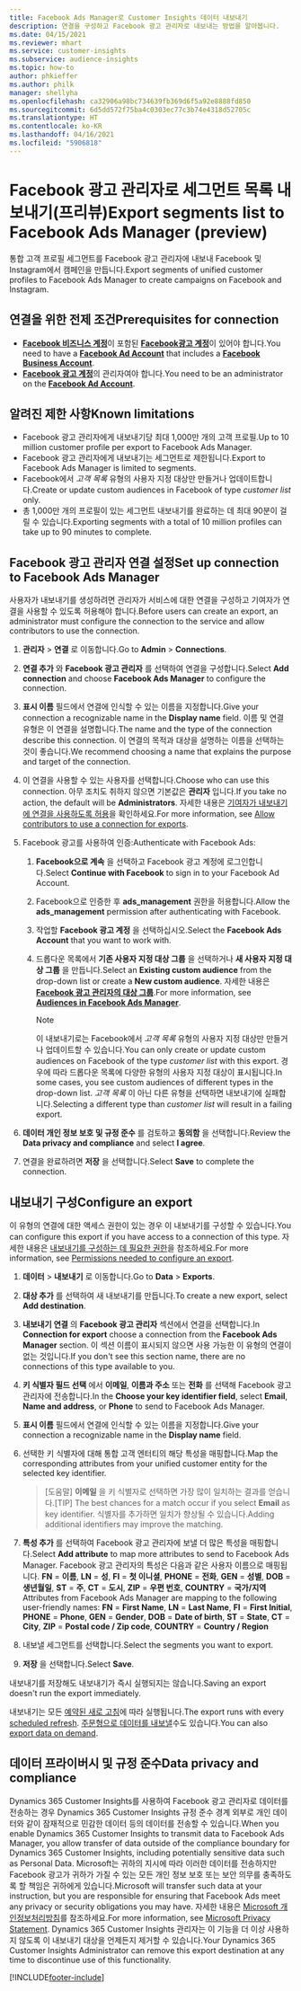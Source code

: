 ```yaml
---
title: Facebook Ads Manager로 Customer Insights 데이터 내보내기
description: 연결을 구성하고 Facebook 광고 관리자로 내보내는 방법을 알아봅니다.
ms.date: 04/15/2021
ms.reviewer: mhart
ms.service: customer-insights
ms.subservice: audience-insights
ms.topic: how-to
author: phkieffer
ms.author: philk
manager: shellyha
ms.openlocfilehash: ca32906a98bc734639fb369d6f5a92e8888fd850
ms.sourcegitcommit: 6d5dd572f75ba4c0303ec77c3b74e4318d52705c
ms.translationtype: HT
ms.contentlocale: ko-KR
ms.lasthandoff: 04/16/2021
ms.locfileid: "5906818"
---
```

# <a name="export-segments-list-to-facebook-ads-manager-preview"></a><span data-ttu-id="3d001-103">Facebook 광고 관리자로 세그먼트 목록 내보내기(프리뷰)</span><span class="sxs-lookup"><span data-stu-id="3d001-103">Export segments list to Facebook Ads Manager (preview)</span></span>

<span data-ttu-id="3d001-104">통합 고객 프로필 세그먼트를 Facebook 광고 관리자에 내보내 Facebook 및 Instagram에서 캠페인을 만듭니다.</span><span class="sxs-lookup"><span data-stu-id="3d001-104">Export segments of unified customer profiles to Facebook Ads Manager to create campaigns on Facebook and Instagram.</span></span>

## <a name="prerequisites-for-connection"></a><span data-ttu-id="3d001-105">연결을 위한 전제 조건</span><span class="sxs-lookup"><span data-stu-id="3d001-105">Prerequisites for connection</span></span>

- <span data-ttu-id="3d001-106">[**Facebook 비즈니스 계정**](https://business.facebook.com/)이 포함된 [**Facebook광고 계정**](https://www.facebook.com/business/learn/lessons/step-by-step-ads-manager-account)이 있어야 합니다.</span><span class="sxs-lookup"><span data-stu-id="3d001-106">You need to have a [**Facebook Ad Account**](https://www.facebook.com/business/learn/lessons/step-by-step-ads-manager-account) that includes a [**Facebook Business Account**](https://business.facebook.com/).</span></span>
- <span data-ttu-id="3d001-107">[**Facebook 광고 계정**](https://www.facebook.com/business/learn/lessons/step-by-step-ads-manager-account)의 관리자여야 합니다.</span><span class="sxs-lookup"><span data-stu-id="3d001-107">You need to be an administrator on the [**Facebook Ad Account**](https://www.facebook.com/business/learn/lessons/step-by-step-ads-manager-account).</span></span>

## <a name="known-limitations"></a><span data-ttu-id="3d001-108">알려진 제한 사항</span><span class="sxs-lookup"><span data-stu-id="3d001-108">Known limitations</span></span>

- <span data-ttu-id="3d001-109">Facebook 광고 관리자에게 내보내기당 최대 1,000만 개의 고객 프로필.</span><span class="sxs-lookup"><span data-stu-id="3d001-109">Up to 10 million customer profile per export to Facebook Ads Manager.</span></span>
- <span data-ttu-id="3d001-110">Facebook 광고 관리자에게 내보내기는 세그먼트로 제한됩니다.</span><span class="sxs-lookup"><span data-stu-id="3d001-110">Export to Facebook Ads Manager is limited to segments.</span></span>
- <span data-ttu-id="3d001-111">Facebook에서 *고객 목록* 유형의 사용자 지정 대상만 만들거나 업데이트합니다.</span><span class="sxs-lookup"><span data-stu-id="3d001-111">Create or update custom audiences in Facebook of type *customer list* only.</span></span>
- <span data-ttu-id="3d001-112">총 1,000만 개의 프로필이 있는 세그먼트 내보내기를 완료하는 데 최대 90분이 걸릴 수 있습니다.</span><span class="sxs-lookup"><span data-stu-id="3d001-112">Exporting segments with a total of 10 million profiles can take up to 90 minutes to complete.</span></span>

## <a name="set-up-connection-to-facebook-ads-manager"></a><span data-ttu-id="3d001-113">Facebook 광고 관리자 연결 설정</span><span class="sxs-lookup"><span data-stu-id="3d001-113">Set up connection to Facebook Ads Manager</span></span>

<span data-ttu-id="3d001-114">사용자가 내보내기를 생성하려면 관리자가 서비스에 대한 연결을 구성하고 기여자가 연결을 사용할 수 있도록 허용해야 합니다.</span><span class="sxs-lookup"><span data-stu-id="3d001-114">Before users can create an export, an administrator must configure the connection to the service and allow contributors to use the connection.</span></span>

1. <span data-ttu-id="3d001-115">**관리자** > **연결** 로 이동합니다.</span><span class="sxs-lookup"><span data-stu-id="3d001-115">Go to **Admin** > **Connections**.</span></span>

1. <span data-ttu-id="3d001-116">**연결 추가** 와 **Facebook 광고 관리자** 를 선택하여 연결을 구성합니다.</span><span class="sxs-lookup"><span data-stu-id="3d001-116">Select **Add connection** and choose **Facebook Ads Manager** to configure the connection.</span></span>

1. <span data-ttu-id="3d001-117">**표시 이름** 필드에서 연결에 인식할 수 있는 이름을 지정합니다.</span><span class="sxs-lookup"><span data-stu-id="3d001-117">Give your connection a recognizable name in the **Display name** field.</span></span> <span data-ttu-id="3d001-118">이름 및 연결 유형은 이 연결을 설명합니다.</span><span class="sxs-lookup"><span data-stu-id="3d001-118">The name and the type of the connection describe this connection.</span></span> <span data-ttu-id="3d001-119">이 연결의 목적과 대상을 설명하는 이름을 선택하는 것이 좋습니다.</span><span class="sxs-lookup"><span data-stu-id="3d001-119">We recommend choosing a name that explains the purpose and target of the connection.</span></span>

1. <span data-ttu-id="3d001-120">이 연결을 사용할 수 있는 사용자를 선택합니다.</span><span class="sxs-lookup"><span data-stu-id="3d001-120">Choose who can use this connection.</span></span> <span data-ttu-id="3d001-121">아무 조치도 취하지 않으면 기본값은 **관리자** 입니다.</span><span class="sxs-lookup"><span data-stu-id="3d001-121">If you take no action, the default will be **Administrators**.</span></span> <span data-ttu-id="3d001-122">자세한 내용은 [기여자가 내보내기에 연결을 사용하도록 허용](connections.md#allow-contributors-to-use-a-connection-for-exports)을 확인하세요.</span><span class="sxs-lookup"><span data-stu-id="3d001-122">For more information, see [Allow contributors to use a connection for exports](connections.md#allow-contributors-to-use-a-connection-for-exports).</span></span>

1. <span data-ttu-id="3d001-123">Facebook 광고를 사용하여 인증:</span><span class="sxs-lookup"><span data-stu-id="3d001-123">Authenticate with Facebook Ads:</span></span> 

   1. <span data-ttu-id="3d001-124">**Facebook으로 계속** 을 선택하고 Facebook 광고 계정에 로그인합니다.</span><span class="sxs-lookup"><span data-stu-id="3d001-124">Select **Continue with Facebook** to sign in to your Facebook Ad Account.</span></span>

   1. <span data-ttu-id="3d001-125">Facebook으로 인증한 후 **ads_management** 권한을 허용합니다.</span><span class="sxs-lookup"><span data-stu-id="3d001-125">Allow the **ads_management** permission after authenticating with Facebook.</span></span>

   1. <span data-ttu-id="3d001-126">작업할 **Facebook 광고 계정** 을 선택하십시오.</span><span class="sxs-lookup"><span data-stu-id="3d001-126">Select the **Facebook Ads Account** that you want to work with.</span></span>

   1. <span data-ttu-id="3d001-127">드롭다운 목록에서 **기존 사용자 지정 대상 그룹** 을 선택하거나 **새 사용자 지정 대상 그룹** 을 만듭니다.</span><span class="sxs-lookup"><span data-stu-id="3d001-127">Select an **Existing custom audience** from the drop-down list or create a **New custom audience**.</span></span> <span data-ttu-id="3d001-128">자세한 내용은 [**Facebook 광고 관리자의 대상 그룹**](https://www.facebook.com/business/help/744354708981227?id=2469097953376494).</span><span class="sxs-lookup"><span data-stu-id="3d001-128">For more information, see [**Audiences in Facebook Ads Manager**](https://www.facebook.com/business/help/744354708981227?id=2469097953376494).</span></span>
      > [!NOTE]
      > <span data-ttu-id="3d001-129">이 내보내기로는 Facebook에서 *고객 목록* 유형의 사용자 지정 대상만 만들거나 업데이트할 수 있습니다.</span><span class="sxs-lookup"><span data-stu-id="3d001-129">You can only create or update custom audiences on Facebook of the type *customer list* with this export.</span></span> <span data-ttu-id="3d001-130">경우에 따라 드롭다운 목록에 다양한 유형의 사용자 지정 대상이 표시됩니다.</span><span class="sxs-lookup"><span data-stu-id="3d001-130">In some cases, you see custom audiences of different types in the drop-down list.</span></span> <span data-ttu-id="3d001-131">*고객 목록* 이 아닌 다른 유형을 선택하면 내보내기에 실패합니다.</span><span class="sxs-lookup"><span data-stu-id="3d001-131">Selecting a different type than *customer list* will result in a failing export.</span></span> 

1. <span data-ttu-id="3d001-132">**데이터 개인 정보 보호 및 규정 준수** 를 검토하고 **동의함** 을 선택합니다.</span><span class="sxs-lookup"><span data-stu-id="3d001-132">Review the **Data privacy and compliance** and select **I agree**.</span></span>

1. <span data-ttu-id="3d001-133">연결을 완료하려면 **저장** 을 선택합니다.</span><span class="sxs-lookup"><span data-stu-id="3d001-133">Select **Save** to complete the connection.</span></span>

## <a name="configure-an-export"></a><span data-ttu-id="3d001-134">내보내기 구성</span><span class="sxs-lookup"><span data-stu-id="3d001-134">Configure an export</span></span>

<span data-ttu-id="3d001-135">이 유형의 연결에 대한 액세스 권한이 있는 경우 이 내보내기를 구성할 수 있습니다.</span><span class="sxs-lookup"><span data-stu-id="3d001-135">You can configure this export if you have access to a connection of this type.</span></span> <span data-ttu-id="3d001-136">자세한 내용은 [내보내기를 구성하는 데 필요한 권한](export-destinations.md#set-up-a-new-export)을 참조하세요.</span><span class="sxs-lookup"><span data-stu-id="3d001-136">For more information, see [Permissions needed to configure an export](export-destinations.md#set-up-a-new-export).</span></span>

1. <span data-ttu-id="3d001-137">**데이터** > **내보내기** 로 이동합니다.</span><span class="sxs-lookup"><span data-stu-id="3d001-137">Go to **Data** > **Exports**.</span></span>

1. <span data-ttu-id="3d001-138">**대상 추가** 를 선택하여 새 내보내기를 만듭니다.</span><span class="sxs-lookup"><span data-stu-id="3d001-138">To create a new export, select **Add destination**.</span></span> 

1. <span data-ttu-id="3d001-139">**내보내기 연결** 의 **Facebook 광고 관리자** 섹션에서 연결을 선택합니다.</span><span class="sxs-lookup"><span data-stu-id="3d001-139">In **Connection for export** choose a connection from the **Facebook Ads Manager** section.</span></span> <span data-ttu-id="3d001-140">이 섹션 이름이 표시되지 않으면 사용 가능한 이 유형의 연결이 없는 것입니다.</span><span class="sxs-lookup"><span data-stu-id="3d001-140">If you don't see this section name, there are no connections of this type available to you.</span></span>

1. <span data-ttu-id="3d001-141">**키 식별자 필드 선택** 에서 **이메일**, **이름과 주소** 또는 **전화** 를 선택해 Facebook 광고 관리자에 전송합니다.</span><span class="sxs-lookup"><span data-stu-id="3d001-141">In the **Choose your key identifier field**, select **Email**, **Name and address**, or **Phone** to send to Facebook Ads Manager.</span></span> 

1. <span data-ttu-id="3d001-142">**표시 이름** 필드에서 연결에 인식할 수 있는 이름을 지정합니다.</span><span class="sxs-lookup"><span data-stu-id="3d001-142">Give your connection a recognizable name in the **Display name** field.</span></span>

1. <span data-ttu-id="3d001-143">선택한 키 식별자에 대해 통합 고객 엔터티의 해당 특성을 매핑합니다.</span><span class="sxs-lookup"><span data-stu-id="3d001-143">Map the corresponding attributes from your unified customer entity for the selected key identifier.</span></span>
   > <span data-ttu-id="3d001-144">[도움말] **이메일** 을 키 식별자로 선택하면 가장 많이 일치하는 결과를 얻습니다.</span><span class="sxs-lookup"><span data-stu-id="3d001-144">[TIP] The best chances for a match occur if you select **Email** as key identifier.</span></span> <span data-ttu-id="3d001-145">식별자를 추가하면 일치가 향상될 수 있습니다.</span><span class="sxs-lookup"><span data-stu-id="3d001-145">Adding additional identifiers may improve the matching.</span></span>

1. <span data-ttu-id="3d001-146">**특성 추가** 를 선택하여 Facebook 광고 관리자에 보낼 더 많은 특성을 매핑합니다.</span><span class="sxs-lookup"><span data-stu-id="3d001-146">Select **Add attribute** to map more attributes to send to Facebook Ads Manager.</span></span> <span data-ttu-id="3d001-147">Facebook 광고 관리자의 특성은 다음과 같은 사용자 이름으로 매핑됩니다. **FN** = **이름**, **LN** = **성**, **FI** = **첫 이니셜**, **PHONE** = **전화**, **GEN** = **성별**, **DOB** = **생년월일**, **ST** = **주**, **CT** = **도시**, **ZIP** = **우편 번호**, **COUNTRY** = **국가/지역**</span><span class="sxs-lookup"><span data-stu-id="3d001-147">Attributes from Facebook Ads Manager are mapping to the following user-friendly names: **FN** = **First Name**, **LN** = **Last Name**, **FI** = **First Initial**, **PHONE** = **Phone**, **GEN** = **Gender**, **DOB** = **Date of birth**, **ST** = **State**, **CT** = **City**, **ZIP** = **Postal code / Zip code**, **COUNTRY** = **Country / Region**</span></span>

1. <span data-ttu-id="3d001-148">내보낼 세그먼트를 선택합니다.</span><span class="sxs-lookup"><span data-stu-id="3d001-148">Select the segments you want to export.</span></span>

1. <span data-ttu-id="3d001-149">**저장** 을 선택합니다.</span><span class="sxs-lookup"><span data-stu-id="3d001-149">Select **Save**.</span></span>

<span data-ttu-id="3d001-150">내보내기를 저장해도 내보내기가 즉시 실행되지는 않습니다.</span><span class="sxs-lookup"><span data-stu-id="3d001-150">Saving an export doesn't run the export immediately.</span></span>

<span data-ttu-id="3d001-151">내보내기는 모든 [예약된 새로 고침](system.md#schedule-tab)에 따라 실행됩니다.</span><span class="sxs-lookup"><span data-stu-id="3d001-151">The export runs with every [scheduled refresh](system.md#schedule-tab).</span></span> <span data-ttu-id="3d001-152">[주문형으로 데이터를 내보낼](export-destinations.md#run-exports-on-demand)수도 있습니다.</span><span class="sxs-lookup"><span data-stu-id="3d001-152">You can also [export data on demand](export-destinations.md#run-exports-on-demand).</span></span> 

## <a name="data-privacy-and-compliance"></a><span data-ttu-id="3d001-153">데이터 프라이버시 및 규정 준수</span><span class="sxs-lookup"><span data-stu-id="3d001-153">Data privacy and compliance</span></span>

<span data-ttu-id="3d001-154">Dynamics 365 Customer Insights를 사용하여 Facebook 광고 관리자로 데이터를 전송하는 경우 Dynamics 365 Customer Insights 규정 준수 경계 외부로 개인 데이터와 같이 잠재적으로 민감한 데이터 등의 데이터를 전송할 수 있습니다.</span><span class="sxs-lookup"><span data-stu-id="3d001-154">When you enable Dynamics 365 Customer Insights to transmit data to Facebook Ads Manager, you allow transfer of data outside of the compliance boundary for Dynamics 365 Customer Insights, including potentially sensitive data such as Personal Data.</span></span> <span data-ttu-id="3d001-155">Microsoft는 귀하의 지시에 따라 이러한 데이터를 전송하지만 Facebook 광고가 귀하가 가질 수 있는 모든 개인 정보 보호 또는 보안 의무를 충족하도록 할 책임은 귀하에게 있습니다.</span><span class="sxs-lookup"><span data-stu-id="3d001-155">Microsoft will transfer such data at your instruction, but you are responsible for ensuring that Facebook Ads meet any privacy or security obligations you may have.</span></span> <span data-ttu-id="3d001-156">자세한 내용은 [Microsoft 개인정보처리방침](https://go.microsoft.com/fwlink/?linkid=396732)를 참조하세요.</span><span class="sxs-lookup"><span data-stu-id="3d001-156">For more information, see [Microsoft Privacy Statement](https://go.microsoft.com/fwlink/?linkid=396732).</span></span>
<span data-ttu-id="3d001-157">Dynamics 365 Customer Insights 관리자는 이 기능을 더 이상 사용하지 않도록 이 내보내기 대상을 언제든지 제거할 수 있습니다.</span><span class="sxs-lookup"><span data-stu-id="3d001-157">Your Dynamics 365 Customer Insights Administrator can remove this export destination at any time to discontinue use of this functionality.</span></span>


[!INCLUDE[footer-include](../includes/footer-banner.md)]
